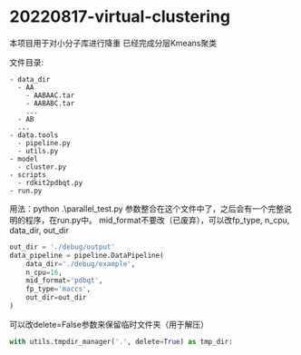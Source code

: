# 20220817-virtual-clustering
本项目用于对小分子库进行降重
已经完成分层Kmeans聚类

文件目录:
```
- data_dir
  - AA
    - AABAAC.tar
    - AABABC.tar
    ...
  - AB
  ...
- data.tools
  - pipeline.py
  - utils.py
- model
  - cluster.py
- scripts
  - rdkit2pdbqt.py
- run.py
```

用法：python .\parallel_test.py
参数整合在这个文件中了，之后会有一个完整说明的程序，在run.py中。
mid_format不要改（已废弃），可以改fp_type, n_cpu, data_dir, out_dir
```python
out_dir = './debug/output'
data_pipeline = pipeline.DataPipeline(
    data_dir='./debug/example',
    n_cpu=16,
    mid_format='pdbqt',
    fp_type='maccs',
    out_dir=out_dir
)
```
可以改delete=False参数来保留临时文件夹（用于解压）
```python
with utils.tmpdir_manager('.', delete=True) as tmp_dir:
```
